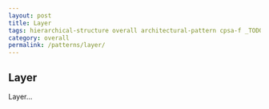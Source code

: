 ```yaml
---
layout: post
title: Layer
tags: hierarchical-structure overall architectural-pattern cpsa-f _TODO
category: overall
permalink: /patterns/layer/
---
```


## Layer

Layer...
